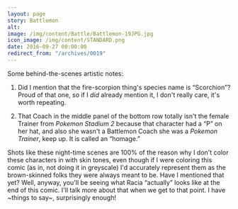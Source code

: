 ```yaml
---
layout: page
story: Battlemon
alt:
image: /img/content/Battle/Battlemon-19JPG.jpg
icon_image: /img/content/STANDARD.png
date: 2016-09-27 00:00:00
redirect_from: "/archives/0019"
---
```


Some behind-the-scenes artistic notes:

1) Did I mention that the fire-scorpion thing's species name is “Scorchion”? Proud of that one, so if I <em>did</em> already mention it, I don't really care, it's worth repeating.

2) That Coach in the middle panel of the bottom row totally isn't the female Trainer from <em>Pokemon Stadium 2</em> because that character had a “P” on her hat, and also she wasn't a Battlemon Coach she was a <em>Pokemon Trainer</em>, keep up. It is called an “homage.”

Shots like these night-time scenes are 100% of the reason why I don't color these characters in with skin tones, even though if I were coloring this comic (as in, not doing it in greyscale) I'd accurately represent them as the brown-skinned folks they were always meant to be. Have I mentioned that yet? Well, anyway, you'll be seeing what Racia “actually” looks like at the end of this comic. I'll talk more about that when we get to that point. I have ~things to say~, surprisingly enough!
